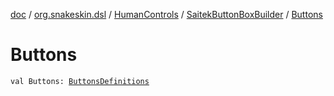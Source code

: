 [doc](../../../index.md) / [org.snakeskin.dsl](../../index.md) / [HumanControls](../index.md) / [SaitekButtonBoxBuilder](index.md) / [Buttons](./-buttons.md)

# Buttons

`val Buttons: `[`ButtonsDefinitions`](../../../org.snakeskin.controls.mappings/-saitek-button-box/-mapping-definitions/-buttons-definitions/index.md)